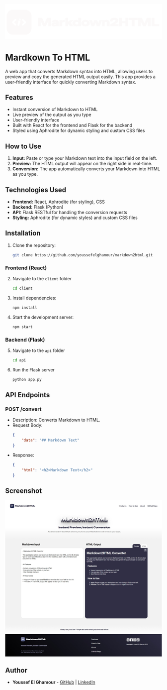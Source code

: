 ![title](./assets/title.png)

# Mardkown To HTML

A web app that converts Markdown syntax into HTML, allowing users to preview and copy the generated HTML output easily. This app provides a user-friendly interface for quickly converting Markdown syntax.

## Features

- Instant conversion of Markdown to HTML
- Live preview of the output as you type
- User-friendly interface
- Built with React for the frontend and Flask for the backend
- Styled using Aphrodite for dynamic styling and custom CSS files

## How to Use

1. **Input:** Paste or type your Markdown text into the input field on the left.
2. **Preview:** The HTML output will appear on the right side in real-time.
3. **Conversion:** The app automatically converts your Markdown into HTML as you type.

## Technologies Used

- **Frontend:** React, Aphrodite (for styling), CSS
- **Backend:** Flask (Python)
- **API:** Flask RESTful for handling the conversion requests
- **Styling:** Aphrodite (for dynamic styles) and custom CSS files

## Installation

1. Clone the repository:
    ```bash
    git clone https://github.com/youssefelghamour/markdown2html.git
    ```

### Frontend (React)

2. Navigate to the `client` folder
    ```bash
    cd client
    ```
3. Install dependencies:
   ```bash
   npm install
   ```
4. Start the development server:
    ```bash
    npm start
    ```

### Backend (Flask)

5. Navigate to the `api` folder
    ```bash
    cd api
    ```
6. Run the Flask server
    ```bash
    python app.py
    ```

## API Endpoints

### POST /convert

- Description: Converts Markdown to HTML.
- Request Body:
    ```json
    {
        "data": "## Markdown Text"
    }
    ```
- Response:
    ```json
    {
        "html": "<h2>Markdown Text</h2>"
    }
    ```

## Screenshot

![website-screenshot](./assets/markdown2html-screenshot.jpeg)

## Author

- **Youssef El Ghamour** - [GitHub](https://github.com/youssefelghamour) | [LinkedIn](https://www.linkedin.com/in/youssefelghamour/)